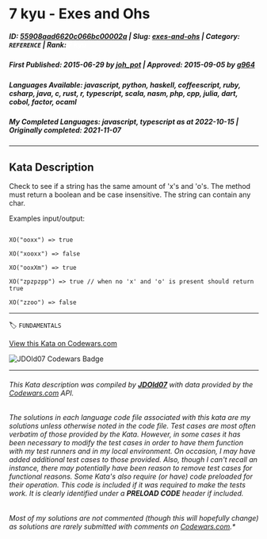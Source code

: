 # 7 kyu - Exes and Ohs

##### **ID**: [55908aad6620c066bc00002a](https://www.codewars.com/kata/55908aad6620c066bc00002a) | **Slug**: [exes-and-ohs](https://www.codewars.com/kata/55908aad6620c066bc00002a) | **Category**: `REFERENCE` | **Rank**: <span style="color:white">7 kyu</span>

##### **First Published**: 2015-06-29 ***by*** [joh_pot](https://www.codewars.com/users/joh_pot) | **Approved**: 2015-09-05 ***by*** [g964](https://www.codewars.com/users/g964)

##### **Languages Available**: javascript, python, haskell, coffeescript, ruby, csharp, java, c, rust, r, typescript, scala, nasm, php, cpp, julia, dart, cobol, factor, ocaml

##### **My Completed Languages**: javascript, typescript ***as at*** 2022-10-15 | **Originally completed**: 2021-11-07

---

## Kata Description


Check to see if a string has the same amount of 'x's and 'o's. The method must return a boolean and be case insensitive. The string can contain any char.



Examples input/output:

```

XO("ooxx") => true

XO("xooxx") => false

XO("ooxXm") => true

XO("zpzpzpp") => true // when no 'x' and 'o' is present should return true

XO("zzoo") => false

```

---


🏷 `FUNDAMENTALS`


[View this Kata on Codewars.com](https://www.codewars.com/kata/55908aad6620c066bc00002a)

![](https://www.codewars.com/users/jdold07/badges/large "JDOld07 Codewars Badge")

---

###### *This Kata description was compiled by [**JDOld07**](https://tpstech.dev) with data provided by the [Codewars.com](https://www.codewars.com) API.*

###### *The solutions in each language code file associated with this kata are my solutions unless otherwise noted in the code file.  Test cases are most often verbatim of those provided by the Kata.  However, in some cases it has been necessary to modify the test cases in order to have them function with my test runners and in my local environment.  On occasion, I may have added additional test cases to those provided.  Also, though I can't recall an instance, there may potentially have been reason to remove test cases for functional reasons.  Some Kata's also require (*or have*) code preloaded for their operation.  This code is included if it was required to make the tests work.  It is clearly identified under a **PRELOAD CODE** header if included.*

###### Most of my solutions are not commented (*though this will hopefully change*) as solutions are rarely submitted with comments on [Codewars.com](https://www.codewars.com).*
